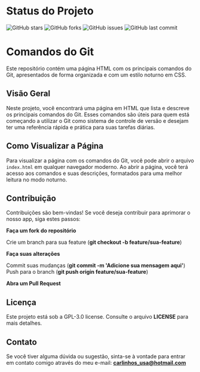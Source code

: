 # Status do Projeto

![GitHub stars](https://img.shields.io/github/stars/weberson22/comandosgit.svg?style=social&label=Stars)
![GitHub forks](https://img.shields.io/github/forks/weberson22/comandosgit.svg?style=social&label=Forks)
![GitHub issues](https://img.shields.io/github/issues/weberson22/comandosgit.svg)
![GitHub last commit](https://img.shields.io/github/last-commit/weberson22/comandosgit.svg)

# Comandos do Git

Este repositório contém uma página HTML com os principais comandos do Git, apresentados de forma organizada e com um estilo noturno em CSS.

## Visão Geral

Neste projeto, você encontrará uma página em HTML que lista e descreve os principais comandos do Git. Esses comandos são úteis para quem está começando a utilizar o Git como sistema de controle de versão e desejam ter uma referência rápida e prática para suas tarefas diárias.

## Como Visualizar a Página

Para visualizar a página com os comandos do Git, você pode abrir o arquivo `index.html` em qualquer navegador moderno. Ao abrir a página, você terá acesso aos comandos e suas descrições, formatados para uma melhor leitura no modo noturno.

## Contribuição

Contribuições são bem-vindas! Se você deseja contribuir para aprimorar o nosso app, siga estes passos:

**Faça um fork do repositório**  

Crie um branch para sua feature (**git checkout -b feature/sua-feature**)  

**Faça suas alterações**  

Commit suas mudanças (**git commit -m 'Adicione sua mensagem aqui'**)  
Push para o branch (**git push origin feature/sua-feature**)  

**Abra um Pull Request**

## Licença
Este projeto está sob a GPL-3.0 license. Consulte o arquivo **LICENSE** para mais detalhes.

## Contato
Se você tiver alguma dúvida ou sugestão, sinta-se à vontade para entrar em contato comigo através do meu e-mail: **carlinhos_usa@hotmail.com**